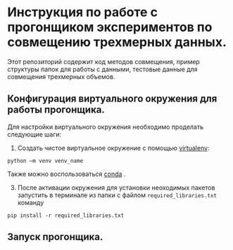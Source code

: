 # Инструкция по работе с прогонщиком экспериментов по совмещению трехмерных данных.
Этот репозиторий содержит код методов совмещения, пример структуры папок для работы с данными, тестовые данные для совмещения трехмерных объемов.

## Конфигурация виртуального окружения для работы прогонщика.
Для настройки виртуального окружения необходимо проделать следующие шаги:
1. Создать чистое виртуальное окружение с помощью [virtualenv](https://virtualenv.pypa.io/en/latest/installation.html):
```shell
python –m venv venv_name
```
 Также можно воспользоваться [conda](https://docs.conda.io/projects/conda/en/latest/user-guide/tasks/manage-environments.html) .

3. После активации окружения для установки неоходимых пакетов запустить в терминале из папки с файлом `required_libraries.txt` команду
```shell
pip install -r required_libraries.txt
``` 

## Запуск прогонщика.



